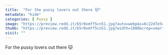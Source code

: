 ```yaml
---
title:  "For the pussy lovers out there 😽"
metadate: "hide"
categories: [ Pussy ]
image: "https://preview.redd.it/b5r0xmff5cn51.jpg?auto=webp&s=6c22d7e5cfdf7947c12ff8e91b7b32d61722a4e5"
thumb: "https://preview.redd.it/b5r0xmff5cn51.jpg?width=1080&crop=smart&auto=webp&s=6e842e7ab8aa8fdaf6b09121d37ea4f30ae2dae8"
visit: ""
---
```

For the pussy lovers out there 😽
